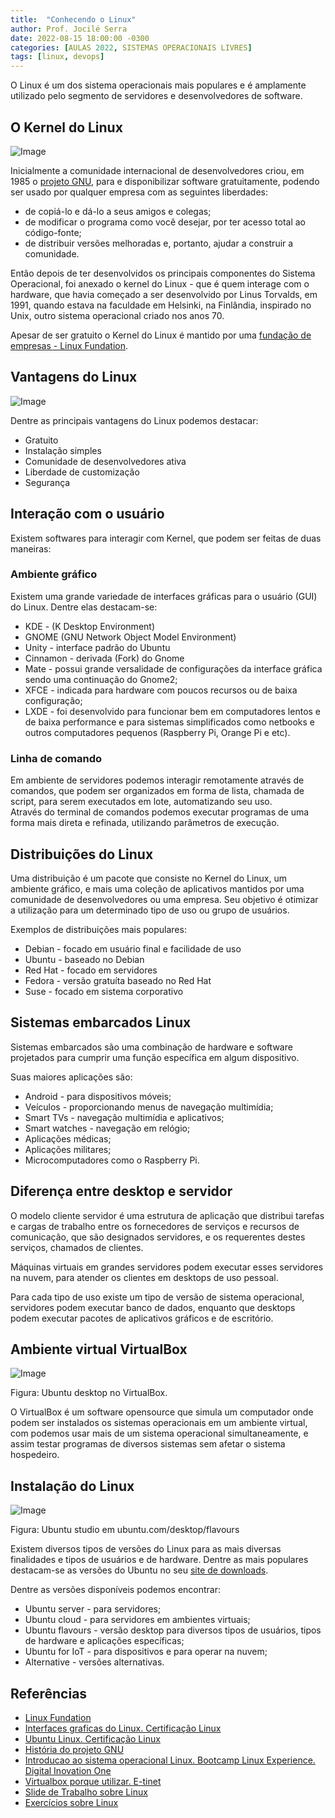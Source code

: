 ```yaml
---
title:  "Conhecendo o Linux"
author: Prof. Jocilé Serra
date: 2022-08-15 18:00:00 -0300
categories: [AULAS 2022, SISTEMAS OPERACIONAIS LIVRES]
tags: [linux, devops]
---
```

O Linux é um dos sistema operacionais mais populares e é amplamente utilizado pelo segmento de servidores e desenvolvedores de software.

## O Kernel do Linux

![Image](https://user-images.githubusercontent.com/45495068/184768677-1b21862e-ac4a-4b9a-879c-4bf16d4a6a9d.png)

Inicialmente a comunidade internacional de desenvolvedores criou, em 1985 o [projeto GNU](https://www.gnu.org/gnu/gnu-history.pt-br.html), para e  disponibilizar software gratuitamente, podendo ser usado por qualquer empresa com as seguintes liberdades:

- de copiá-lo e dá-lo a seus amigos e colegas;
- de modificar o programa como você desejar, por ter acesso total ao código-fonte;
- de distribuir versões melhoradas e, portanto, ajudar a construir a comunidade.

Então depois de ter desenvolvidos os principais componentes do Sistema Operacional, foi anexado o kernel do Linux - que é quem interage com o hardware, que havia começado a ser desenvolvido por Linus Torvalds, em 1991, quando estava na faculdade em  Helsinki, na Finlândia, inspirado no Unix, outro sistema operacional criado nos anos 70.

Apesar de ser gratuito o Kernel do Linux é mantido por uma [fundação de empresas - Linux Fundation](https://linuxfoundation.org/our-members-are-our-superpower-2/).

## Vantagens do Linux

![Image](https://user-images.githubusercontent.com/45495068/184758726-b712e4f5-15a6-47ea-8f18-d230da7e3766.png)

Dentre as principais vantagens do Linux podemos destacar:

- Gratuito
- Instalação simples
- Comunidade de desenvolvedores ativa
- Liberdade de customização
- Segurança

## Interação com o usuário

Existem softwares para interagir com Kernel, que podem ser feitas de duas maneiras:

### Ambiente gráfico

Existem uma grande variedade de interfaces gráficas para o usuário (GUI) do Linux. Dentre elas destacam-se:

- KDE - (K Desktop Environment)
- GNOME (GNU Network Object Model Environment)
- Unity - interface padrão do Ubuntu
- Cinnamon - derivada (Fork) do Gnome
- Mate - possui grande versalidade de configurações da interface gráfica sendo uma continuação do Gnome2;
- XFCE - indicada para  hardware com poucos recursos ou de baixa configuração;
- LXDE - foi desenvolvido para funcionar bem em computadores lentos e de baixa performance e para sistemas simplificados como netbooks e outros computadores pequenos (Raspberry Pi, Orange Pi e etc).

### Linha de comando

Em ambiente de servidores podemos interagir remotamente através de comandos, que podem ser organizados em forma de lista, chamada de script, para serem executados em lote, automatizando seu uso.  
Através do terminal de comandos podemos executar programas de uma forma mais direta e refinada, utilizando parâmetros de execução.

## Distribuições do Linux

Uma distribuição é um pacote que consiste no Kernel do Linux, um ambiente gráfico, e mais uma coleção de aplicativos mantidos por uma comunidade de desenvolvedores ou uma empresa. Seu objetivo é otimizar a utilização para um determinado tipo de uso ou grupo de usuários.

Exemplos de distribuições mais populares:

- Debian - focado em usuário final e facilidade de uso
- Ubuntu - baseado no Debian
- Red Hat - focado em servidores
- Fedora - versão gratuíta baseado no Red Hat
- Suse - focado em sistema corporativo

## Sistemas embarcados Linux

Sistemas embarcados são uma combinação de hardware e software projetados para cumprir uma função específica em algum dispositivo.

Suas maiores aplicações são:

- Android - para dispositivos móveis;
- Veículos - proporcionando menus de navegação multimídia;
- Smart TVs - navegação multimídia e aplicativos;
- Smart watches - navegação em relógio;
- Aplicações médicas;
- Aplicações militares;
- Microcomputadores como o Raspberry Pi.

## Diferença entre desktop e servidor

O modelo cliente servidor é uma estrutura de aplicação que distribui tarefas e cargas de trabalho entre os fornecedores de serviços e recursos de comunicação, que são designados servidores, e os requerentes destes serviços, chamados de clientes.  

Máquinas virtuais em grandes servidores podem executar esses servidores na nuvem, para atender os clientes em desktops de uso pessoal.  

Para cada tipo de uso existe um  tipo de versão de sistema operacional, servidores podem executar banco de dados, enquanto que desktops podem executar pacotes de aplicativos gráficos e de escritório.

## Ambiente virtual VirtualBox

![Image](https://user-images.githubusercontent.com/45495068/184765998-04438bde-a369-41fd-bf6b-17bc72171b3e.png)

Figura: Ubuntu desktop no VirtualBox.

O VirtualBox é um software opensource que simula um computador onde podem ser instalados os sistemas operacionais em um ambiente virtual, com podemos usar mais de um sistema operacional simultaneamente, e assim testar programas de diversos sistemas sem afetar o sistema hospedeiro.

## Instalação do Linux

![Image](https://user-images.githubusercontent.com/45495068/184766973-b6a375e8-da79-4af9-ae2f-8caff191286b.png)

Figura: Ubuntu studio em ubuntu.com/desktop/flavours

Existem diversos tipos de versões do Linux para as mais diversas finalidades e tipos de usuários e de hardware. Dentre as mais populares destacam-se as versões do Ubuntu no seu [site de downloads](https://ubuntu.com/download).

Dentre as versões disponíveis podemos encontrar:

- Ubuntu server - para servidores;
- Ubuntu cloud - para servidores em ambientes virtuais;
- Ubuntu flavours - versão desktop para diversos tipos de usuários, tipos de hardware e aplicações específicas;
- Ubuntu for IoT - para dispositivos e para operar na nuvem;
- Alternative - versões alternativas.

## Referências

- [Linux Fundation](https://linuxfoundation.org/)
- [Interfaces graficas do Linux. Certificação Linux](https://www.certificacaolinux.com.br/interfaces-graficas-do-linux/)
- [Ubuntu Linux. Certificação Linux](https://www.certificacaolinux.com.br/ubuntu-linux/)
- [História do projeto GNU](https://www.gnu.org/gnu/gnu-history.pt-br.html)
- [Introducao ao sistema operacional Linux. Bootcamp Linux Experience. Digital Inovation One](https://web.dio.me/track/5185f031-7dc5-466e-bffb-2db01bf7abb3)
- [Virtualbox porque utilizar. E-tinet](https://e-tinet.com/linux/virtualbox-porque-utilizar/)
- [Slide de Trabalho sobre Linux](https://pt.slideshare.net/davidpereira/trabalho-linux)
- [Exercícios sobre Linux](https://github.com/users/jocile/projects/10/views/1)
